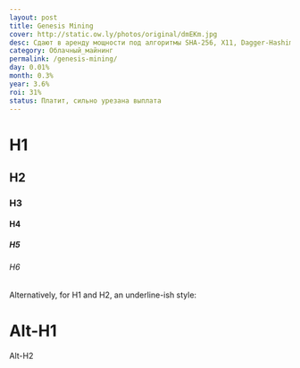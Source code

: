 ```yaml
---
layout: post
title: Genesis Mining
cover: http://static.ow.ly/photos/original/dmEKm.jpg
desc: Сдают в аренду мощности под алгоритмы SHA-256, X11, Dagger-Hashimoto. Контракт по алгоритму SHA-256 условно бессрочный.
category: Облачный_майнинг
permalink: /genesis-mining/
day: 0.01%
month: 0.3%
year: 3.6%
roi: 31%
status: Платит, сильно урезана выплата
---
```


# H1 
<!--more-->
## H2
### H3
#### H4
##### H5
###### H6

Alternatively, for H1 and H2, an underline-ish style:

Alt-H1
======

Alt-H2
